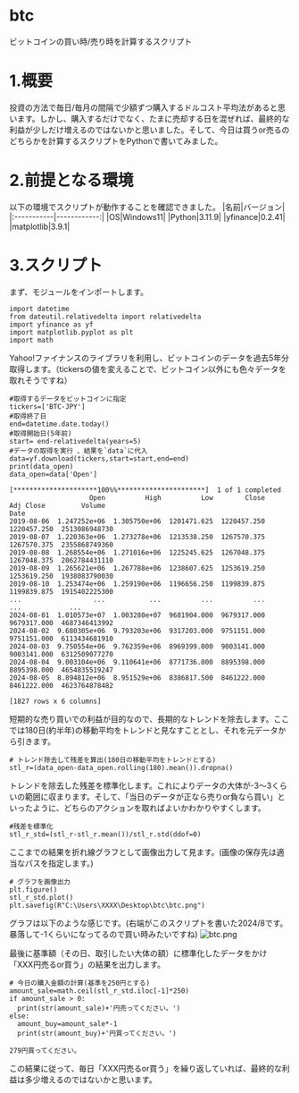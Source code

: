 # btc
ビットコインの買い時/売り時を計算するスクリプト
# 1.概要
投資の方法で毎日/毎月の間隔で少額ずつ購入するドルコスト平均法があると思います。しかし、購入するだけでなく、たまに売却する日を混ぜれば、最終的な利益が少しだけ増えるのではないかと思いました。そして、今日は買うor売るのどちらかを計算するスクリプトをPythonで書いてみました。
# 2.前提となる環境
以下の環境でスクリプトが動作することを確認できました。
|名前|バージョン| 
|:-----------|------------:|
|OS|Windows11| 
|Python|3.11.9|
|yfinance|0.2.41|
|matplotlib|3.9.1|
# 3.スクリプト
まず、モジュールをインポートします。
```python:モジュールインポート
import datetime
from dateutil.relativedelta import relativedelta
import yfinance as yf
import matplotlib.pyplot as plt
import math
```
Yahoo!ファイナンスのライブラリを利用し、ビットコインのデータを過去5年分取得します。（tickersの値を変えることで、ビットコイン以外にも色々データを取れそうですね）
```python:5年分のデータ取得
#取得するデータをビットコインに指定
tickers=['BTC-JPY']
#取得終了日
end=datetime.date.today()
#取得開始日(5年前)
start= end-relativedelta(years=5)
#データの取得を実行 、結果を`data`に代入
data=yf.download(tickers,start=start,end=end)
print(data_open)
data_open=data['Open']
```
```python:実行結果
[*********************100%%**********************]  1 of 1 completed
                    Open          High          Low        Close    Adj Close         Volume
Date
2019-08-06  1.247252e+06  1.305750e+06  1201471.625  1220457.250  1220457.250  2513086948730
2019-08-07  1.220363e+06  1.273278e+06  1213538.250  1267570.375  1267570.375  2355868749360
2019-08-08  1.268554e+06  1.271016e+06  1225245.625  1267048.375  1267048.375  2062784431110
2019-08-09  1.265621e+06  1.267788e+06  1238607.625  1253619.250  1253619.250  1938083790030
2019-08-10  1.253474e+06  1.259190e+06  1196656.250  1199839.875  1199839.875  1915402225300
...                  ...           ...          ...          ...          ...            ...
2024-08-01  1.010573e+07  1.003280e+07  9681904.000  9679317.000  9679317.000  4687346413992
2024-08-02  9.680305e+06  9.793203e+06  9317203.000  9751151.000  9751151.000  6113434681910
2024-08-03  9.750554e+06  9.762359e+06  8969399.000  9003141.000  9003141.000  6312509077270
2024-08-04  9.003104e+06  9.110641e+06  8771736.000  8895398.000  8895398.000  4654835519247
2024-08-05  8.894812e+06  8.951529e+06  8386817.500  8461222.000  8461222.000  4623764878482

[1827 rows x 6 columns]
```
短期的な売り買いでの利益が目的なので、長期的なトレンドを除去します。ここでは180日(約半年)の移動平均をトレンドと見なすこととし、それを元データから引きます。
```python:トレンド除去
# トレンド除去して残差を算出(180日の移動平均をトレンドとする)
stl_r=(data_open-data_open.rolling(180).mean()).dropna()
```
トレンドを除去した残差を標準化します。これによりデータの大体が-3～3くらいの範囲に収まります。そして、「当日のデータが正なら売りor負なら買い」といったように、どちらのアクションを取ればよいかわかりやすくします。
```python:標準化
#残差を標準化
stl_r_std=(stl_r-stl_r.mean())/stl_r.std(ddof=0)
```
ここまでの結果を折れ線グラフとして画像出力して見ます。(画像の保存先は適当なパスを指定します。)
```python:グラフを画像出力
# グラフを画像出力
plt.figure()
stl_r_std.plot()
plt.savefig(R"C:\Users\XXXX\Desktop\btc\btc.png")
```
グラフは以下のような感じです。(右端がこのスクリプトを書いた2024/8です。暴落して-1くらいになってるので買い時みたいですね)
![btc.png](https://qiita-image-store.s3.ap-northeast-1.amazonaws.com/0/3836959/7a212d2a-f8d5-8c05-50d5-7a2c67d545a0.png)

最後に基準額（その日、取引したい大体の額）に標準化したデータをかけ「XXX円売るor買う」の結果を出力します。
```python:「XXX円売るor買う」の結果
# 今日の購入金額の計算(基準を250円とする)
amount_sale=math.ceil(stl_r_std.iloc[-1]*250)
if amount_sale > 0:
  print(str(amount_sale)+'円売ってください。')
else:
  amount_buy=amount_sale*-1
  print(str(amount_buy)+'円買ってください。')
```
```python:出力
279円買ってください。
```
この結果に従って、毎日「XXX円売るor買う」を繰り返していれば、最終的な利益は多少増えるのではないかと思います。
